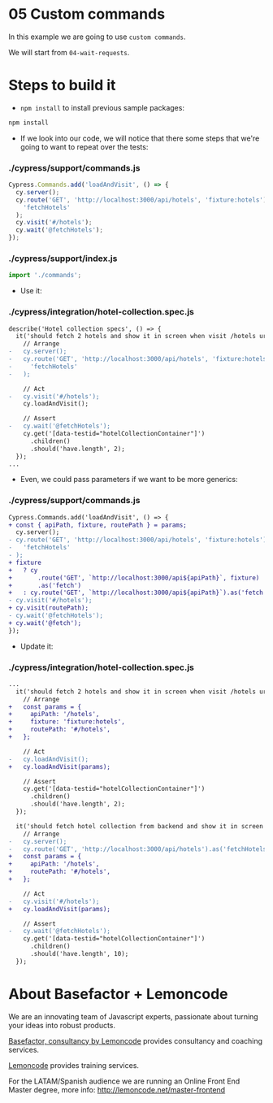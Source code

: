 # 05 Custom commands

In this example we are going to use `custom commands`.

We will start from `04-wait-requests`.

# Steps to build it

- `npm install` to install previous sample packages:

```bash
npm install
```

- If we look into our code, we will notice that there some steps that we're going to want to repeat over the tests:

### ./cypress/support/commands.js

```javascript
Cypress.Commands.add('loadAndVisit', () => {
  cy.server();
  cy.route('GET', 'http://localhost:3000/api/hotels', 'fixture:hotels').as(
    'fetchHotels'
  );
  cy.visit('#/hotels');
  cy.wait('@fetchHotels');
});
```

### ./cypress/support/index.js

```javascript
import './commands';
```

- Use it:

### ./cypress/integration/hotel-collection.spec.js

```diff
describe('Hotel collection specs', () => {
  it('should fetch 2 hotels and show it in screen when visit /hotels urls', () => {
    // Arrange
-   cy.server();
-   cy.route('GET', 'http://localhost:3000/api/hotels', 'fixture:hotels').as(
-     'fetchHotels'
-   );

    // Act
-   cy.visit('#/hotels');
    cy.loadAndVisit();

    // Assert
-   cy.wait('@fetchHotels');
    cy.get('[data-testid="hotelCollectionContainer"]')
      .children()
      .should('have.length', 2);
  });
...
```

- Even, we could pass parameters if we want to be more generics:

### ./cypress/support/commands.js

```diff
Cypress.Commands.add('loadAndVisit', () => {
+ const { apiPath, fixture, routePath } = params;
  cy.server();
- cy.route('GET', 'http://localhost:3000/api/hotels', 'fixture:hotels').as(
-   'fetchHotels'
- );
+ fixture
+   ? cy
+       .route('GET', `http://localhost:3000/api${apiPath}`, fixture)
+       .as('fetch')
+   : cy.route('GET', `http://localhost:3000/api${apiPath}`).as('fetch');
- cy.visit('#/hotels');
+ cy.visit(routePath);
- cy.wait('@fetchHotels');
+ cy.wait('@fetch');
});

```

- Update it:

### ./cypress/integration/hotel-collection.spec.js

```diff
...
  it('should fetch 2 hotels and show it in screen when visit /hotels urls', () => {
    // Arrange
+   const params = {
+     apiPath: '/hotels',
+     fixture: 'fixture:hotels',
+     routePath: '#/hotels',
+   };

    // Act
-   cy.loadAndVisit();
+   cy.loadAndVisit(params);

    // Assert
    cy.get('[data-testid="hotelCollectionContainer"]')
      .children()
      .should('have.length', 2);
  });

  it('should fetch hotel collection from backend and show it in screen when visit /hotels urls', () => {
    // Arrange
-   cy.server();
-   cy.route('GET', 'http://localhost:3000/api/hotels').as('fetchHotels');
+   const params = {
+     apiPath: '/hotels',
+     routePath: '#/hotels',
+   };

    // Act
-   cy.visit('#/hotels');
+   cy.loadAndVisit(params);

    // Assert
-   cy.wait('@fetchHotels');
    cy.get('[data-testid="hotelCollectionContainer"]')
      .children()
      .should('have.length', 10);
  });
```

# About Basefactor + Lemoncode

We are an innovating team of Javascript experts, passionate about turning your ideas into robust products.

[Basefactor, consultancy by Lemoncode](http://www.basefactor.com) provides consultancy and coaching services.

[Lemoncode](http://lemoncode.net/services/en/#en-home) provides training services.

For the LATAM/Spanish audience we are running an Online Front End Master degree, more info: http://lemoncode.net/master-frontend
